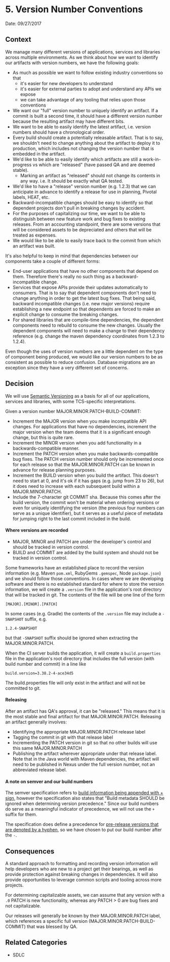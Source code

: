 # 5. Version Number Conventions

Date: 09/27/2017

## Context

We manage many different versions of applications, services and libraries across multiple environments.
As we think about how we want to identify our artifacts with version numbers, we have the following goals:
* As much as possible we want to follow existing industry conventions so that
  * it's easier for new developers to understand
  * it's easier for external parties to adopt and understand any APIs we expose
  * we can take advantage of any tooling that relies upon those conventions
* We want our "full" version number to uniquely identify an artifact.
  If a commit is built a second time, it should have a different version number because
  the resulting artifact may have different bits.
* We want to be able to easily identify the latest artifact,
  i.e. version numbers should have a chronological order.
* Every build should create a potentially releasable artifact.
  That is to say, we shouldn't need to change anything about the artifact to deploy it to production,
  which includes not changing the version number that is embedded in the artifact.
* We'd like to be able to easily identify which artifacts are still a work-in-progress
  vs which are "released" (have passed QA and are deemed stable).
  * Marking an artifact as "released" should not change its contents in any way.
    i.e. It should be exactly what QA tested.
* We'd like to have a "release" version number (e.g. 1.2.3) that we can anticipate in advance
  to identify a release for use in planning, Pivotal labels, HEAT, etc.
* Backward-incompatible changes should be easy to identify
  so that dependent projects don't pull in breaking changes by accident.
* For the purposes of capitalizing our time, we want to be able to distinguish between new feature work
  and bug fixes to existing releases.
  From an accounting standpoint, there are some versions that will be considered assets to be depreciated
  and others that will be treated as expenses.
* We would like to be able to easily trace back to the commit from which an artifact was built.

It's also helpful to keep in mind that dependencies between our components take a couple of different forms:
* End-user applications that have no other components that depend on them.
  Therefore there's really no such thing as a backward-incompatible change.
* Services that expose APIs provide their updates automatically to consumers.
  That is to say that dependent components don't need to change anything in order to get the latest bug fixes.
  That being said, backward incompatible changes (i.e. new major versions) require establishing a new endpoint
  so that dependents are forced to make an explicit change to consume the breaking changes.
* For shared libraries that are compile-time dependencies,
  the dependent components need to rebuild to consume the new changes.
  Usually the dependent components will need to make a change to their dependency reference
  (e.g. change the maven dependency coordinates from 1.2.3 to 1.2.4).

Even though the uses of version numbers are a little dependent on the type of component being produced,
we would like our version numbers to be as consistent as possible to reduce confusion.
Database migrations are an exception since they have a very different set of concerns.

## Decision

We will use [Semantic Versioning](http://semver.org/) as a basis for all of our applications, services and libraries,
with some TCS-specific interpretations.

Given a version number MAJOR.MINOR.PATCH-BUILD-COMMIT:

* Increment the MAJOR version when you make incompatible API changes.
  For applications that have no dependencies,
  increment the major version when the team deems that it is a significant enough change, but this is quite rare.
* Increment the MINOR version when you add functionality in a backwards-compatible manner.
* Increment the PATCH version when you make backwards-compatible bug fixes.
  The PATCH version number should only be incremented once for each release
  so that the MAJOR.MINOR.PATCH can be known in advance for release planning purposes.
* Increment the BUILD version when you build the artifact.
  This doesn't need to start at 0, and it's ok if it has gaps (e.g. jump from 23 to 26),
  but it does need to increase with each subsequent build within a MAJOR.MINOR.PATCH.
* Include the 7-character git COMMIT sha.
  Because this comes after the build version, the commit won't be material when ordering versions
  or even for uniquely identifying the version (the previous four numbers can serve as a unique identifier),
  but it serves as a useful piece of metadata for jumping right to the last commit included in the build.  

#### Where versions are recorded

* MAJOR, MINOR and PATCH are under the developer's control and should be tracked in version control.
* BUILD and COMMIT are added by the build system and should not be tracked in version control.

Some frameworks have an established place to record the version information
(e.g. Maven `pom.xml`, RubyGems `.gemspec`, Node `package.json`) and we should follow those conventions.
In cases where we are developing software and there is no established standard
for where to store the version information,
we will create a `.version` file in the application's root directory that will be tracked in git.
The contents of the file will be one line of the form
```
[MAJOR].[MINOR].[PATCH]
```

In some cases (e.g. Gradle) the contents of the `.version` file may include a `-SNAPSHOT` suffix, e.g.
```
1.2.4-SNAPSHOT
```
but that `-SNAPSHOT` suffix should be ignored when extracting the MAJOR.MINOR.PATCH.

When the CI server builds the application, it will create a `build.properties` file
in the application's root directory that includes the full version (with build number and commit)
in a line like
```
build.version=3.38.2-4-ace34d5
```

The build.properties file will only exist in the artifact and will not be committed to git.

#### Releasing

After an artifact has QA's approval, it can be "released."
This means that it is the most stable and final artifact for that MAJOR.MINOR.PATCH. 
Releasing an artifact generally involves:
* Identifying the appropriate MAJOR.MINOR.PATCH release label
* Tagging the commit in git with that release label
* Incrementing the PATCH version in git so that no other builds will use this same MAJOR.MINOR.PATCH 
* Publishing the artifact wherever appropriate under that release label.
  Note that in the Java world with Maven dependencies, the artifact will need to be published in Nexus
  under the full version number, not an abbreviated release label. 
  

#### A note on semver and our build numbers

The semver specification refers to [build information being appended with + sign](http://semver.org/#spec-item-10),
however the specification also states that "Build metadata SHOULD be ignored when determining version precedence."
Since our build numbers do serve as a meaningful indicator of precedence, we will not use the `+` suffix for them.

The specification does define a precedence for
[pre-release versions that are denoted by a hyphen](http://semver.org/#spec-item-9),
so we have chosen to put our build number after the `-`.


## Consequences

A standard approach to formatting and recording version information will help developers
who are new to a project get their bearings, as well as provide protection against breaking changes in dependencies.
It will also provide opportunities to leverage common scripts and tooling
across more projects.

For determining capitalizable assets, we can assume that any version with a `.0` PATCH is new
functionality, whereas any PATCH > 0 are bug fixes and not capitalizable.

Our releases will generally be known by their MAJOR.MINOR.PATCH label, which references a specific
full version (MAJOR.MINOR.PATCH-BUILD-COMMIT) that was blessed by QA.

## Related Categories

* SDLC
